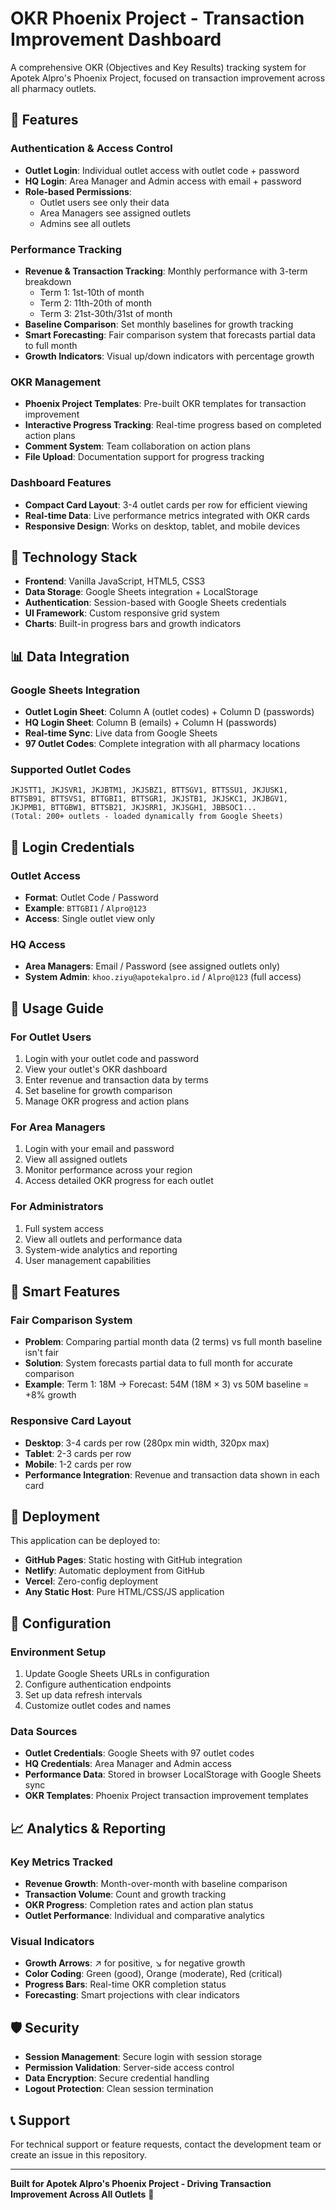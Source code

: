 # OKR Phoenix Project - Transaction Improvement Dashboard

A comprehensive OKR (Objectives and Key Results) tracking system for Apotek Alpro's Phoenix Project, focused on transaction improvement across all pharmacy outlets.

## 🎯 Features

### Authentication & Access Control
- **Outlet Login**: Individual outlet access with outlet code + password
- **HQ Login**: Area Manager and Admin access with email + password
- **Role-based Permissions**: 
  - Outlet users see only their data
  - Area Managers see assigned outlets
  - Admins see all outlets

### Performance Tracking
- **Revenue & Transaction Tracking**: Monthly performance with 3-term breakdown
  - Term 1: 1st-10th of month
  - Term 2: 11th-20th of month  
  - Term 3: 21st-30th/31st of month
- **Baseline Comparison**: Set monthly baselines for growth tracking
- **Smart Forecasting**: Fair comparison system that forecasts partial data to full month
- **Growth Indicators**: Visual up/down indicators with percentage growth

### OKR Management
- **Phoenix Project Templates**: Pre-built OKR templates for transaction improvement
- **Interactive Progress Tracking**: Real-time progress based on completed action plans
- **Comment System**: Team collaboration on action plans
- **File Upload**: Documentation support for progress tracking

### Dashboard Features
- **Compact Card Layout**: 3-4 outlet cards per row for efficient viewing
- **Real-time Data**: Live performance metrics integrated with OKR cards
- **Responsive Design**: Works on desktop, tablet, and mobile devices

## 🚀 Technology Stack

- **Frontend**: Vanilla JavaScript, HTML5, CSS3
- **Data Storage**: Google Sheets integration + LocalStorage
- **Authentication**: Session-based with Google Sheets credentials
- **UI Framework**: Custom responsive grid system
- **Charts**: Built-in progress bars and growth indicators

## 📊 Data Integration

### Google Sheets Integration
- **Outlet Login Sheet**: Column A (outlet codes) + Column D (passwords)
- **HQ Login Sheet**: Column B (emails) + Column H (passwords)  
- **Real-time Sync**: Live data from Google Sheets
- **97 Outlet Codes**: Complete integration with all pharmacy locations

### Supported Outlet Codes
```
JKJSTT1, JKJSVR1, JKJBTM1, JKJSBZ1, BTTSGV1, BTTSSU1, JKJUSK1, 
BTTSB91, BTTSVS1, BTTGBI1, BTTSGR1, JKJSTB1, JKJSKC1, JKJBGV1, 
JKJPMB1, BTTGBW1, BTTSB21, JKJSRR1, JKJSGH1, JBBSOC1...
(Total: 200+ outlets - loaded dynamically from Google Sheets)
```

## 🔐 Login Credentials

### Outlet Access
- **Format**: Outlet Code / Password
- **Example**: `BTTGBI1` / `Alpro@123`
- **Access**: Single outlet view only

### HQ Access  
- **Area Managers**: Email / Password (see assigned outlets only)
- **System Admin**: `khoo.ziyu@apotekalpro.id` / `Alpro@123` (full access)

## 📱 Usage Guide

### For Outlet Users
1. Login with your outlet code and password
2. View your outlet's OKR dashboard
3. Enter revenue and transaction data by terms
4. Set baseline for growth comparison
5. Manage OKR progress and action plans

### For Area Managers
1. Login with your email and password
2. View all assigned outlets
3. Monitor performance across your region
4. Access detailed OKR progress for each outlet

### For Administrators
1. Full system access
2. View all outlets and performance data
3. System-wide analytics and reporting
4. User management capabilities

## 🎨 Smart Features

### Fair Comparison System
- **Problem**: Comparing partial month data (2 terms) vs full month baseline isn't fair
- **Solution**: System forecasts partial data to full month for accurate comparison
- **Example**: Term 1: 18M → Forecast: 54M (18M × 3) vs 50M baseline = +8% growth

### Responsive Card Layout
- **Desktop**: 3-4 cards per row (280px min width, 320px max)
- **Tablet**: 2-3 cards per row
- **Mobile**: 1-2 cards per row
- **Performance Integration**: Revenue and transaction data shown in each card

## 🚀 Deployment

This application can be deployed to:
- **GitHub Pages**: Static hosting with GitHub integration
- **Netlify**: Automatic deployment from GitHub
- **Vercel**: Zero-config deployment
- **Any Static Host**: Pure HTML/CSS/JS application

## 🔧 Configuration

### Environment Setup
1. Update Google Sheets URLs in configuration
2. Configure authentication endpoints
3. Set up data refresh intervals
4. Customize outlet codes and names

### Data Sources
- **Outlet Credentials**: Google Sheets with 97 outlet codes
- **HQ Credentials**: Area Manager and Admin access
- **Performance Data**: Stored in browser LocalStorage with Google Sheets sync
- **OKR Templates**: Phoenix Project transaction improvement templates

## 📈 Analytics & Reporting

### Key Metrics Tracked
- **Revenue Growth**: Month-over-month with baseline comparison
- **Transaction Volume**: Count and growth tracking
- **OKR Progress**: Completion rates and action plan status
- **Outlet Performance**: Individual and comparative analytics

### Visual Indicators
- **Growth Arrows**: ↗ for positive, ↘ for negative growth
- **Color Coding**: Green (good), Orange (moderate), Red (critical)
- **Progress Bars**: Real-time OKR completion status
- **Forecasting**: Smart projections with clear indicators

## 🛡️ Security

- **Session Management**: Secure login with session storage
- **Permission Validation**: Server-side access control
- **Data Encryption**: Secure credential handling
- **Logout Protection**: Clean session termination

## 📞 Support

For technical support or feature requests, contact the development team or create an issue in this repository.

---

**Built for Apotek Alpro's Phoenix Project - Driving Transaction Improvement Across All Outlets** 🚀